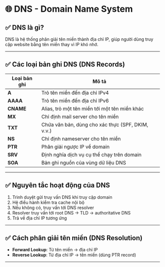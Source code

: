 # 🌐 DNS - Domain Name System

## ✅ DNS là gì?

DNS là hệ thống phân giải tên miền thành địa chỉ IP, giúp người dùng truy cập website bằng tên miền thay vì IP khó nhớ.

---

## ✅ Các loại bản ghi DNS (DNS Records)

| Loại bản ghi | Mô tả                                             |
| ------------ | ------------------------------------------------- |
| **A**        | Trỏ tên miền đến địa chỉ IPv4                     |
| **AAAA**     | Trỏ tên miền đến địa chỉ IPv6                     |
| **CNAME**    | Alias, trỏ một tên miền tới một tên miền khác     |
| **MX**       | Chỉ định mail server cho tên miền                 |
| **TXT**      | Chứa văn bản, dùng cho xác thực (SPF, DKIM, v.v.) |
| **NS**       | Chỉ định nameserver cho tên miền                  |
| **PTR**      | Phân giải ngược IP về domain                      |
| **SRV**      | Định nghĩa dịch vụ cụ thể chạy trên domain        |
| **SOA**      | Bản ghi nguồn của vùng dữ liệu DNS                |

---

## ✅ Nguyên tắc hoạt động của DNS

1. Trình duyệt gửi truy vấn DNS khi truy cập domain
2. Hệ điều hành kiểm tra cache nội bộ
3. Nếu không có, truy vấn tới DNS resolver
4. Resolver truy vấn tới root DNS -> TLD -> authoritative DNS
5. Trả về địa chỉ IP tương ứng

---

## ✅ Cách phân giải tên miền (DNS Resolution)

* **Forward Lookup**: Từ tên miền -> địa chỉ IP
* **Reverse Lookup**: Từ địa chỉ IP -> tên miền (dùng PTR record)

---
